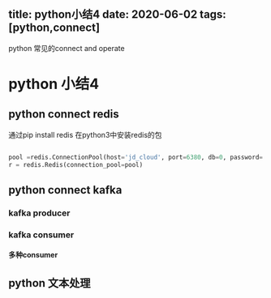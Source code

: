 title:  python小结4
date:  2020-06-02
tags:[python,connect]
---
python 常见的connect and operate 

 <!--more-->

 # python 小结4

 ## python connect redis

通过pip install redis 在python3中安装redis的包

```python

pool =redis.ConnectionPool(host='jd_cloud', port=6380, db=0, password='test123')
r = redis.Redis(connection_pool=pool)

```


## python connect kafka

### kafka producer

### kafka consumer 

#### 多种consumer

## python 文本处理


